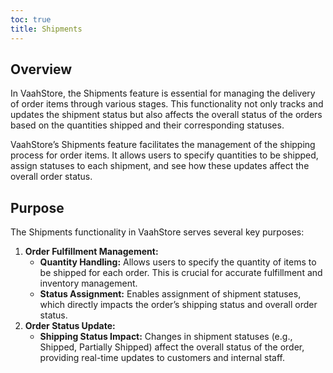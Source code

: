 ```yaml
---
toc: true
title: Shipments
---
```




## Overview
In VaahStore, the Shipments feature is essential for managing the delivery of order items through various stages. This functionality not only tracks and updates the 
shipment status but also affects the overall status of the orders based on the quantities shipped and their corresponding statuses.

VaahStore’s Shipments feature facilitates the management of the shipping process for order items. It allows users to specify quantities
to be shipped, assign statuses to each shipment, and see how these updates affect the overall order status.

## Purpose
The Shipments functionality in VaahStore serves several key purposes:
1. **Order Fulfillment Management:**
    - **Quantity Handling:** Allows users to specify the quantity of items to be shipped for each order. This is crucial for accurate fulfillment and inventory management. 
    - **Status Assignment:** Enables assignment of shipment statuses, which directly impacts the order’s shipping status and overall order status.
2. **Order Status Update:**
    - **Shipping Status Impact:** Changes in shipment statuses (e.g., Shipped, Partially Shipped) affect the overall status of the order, providing real-time updates to customers and internal staff.
